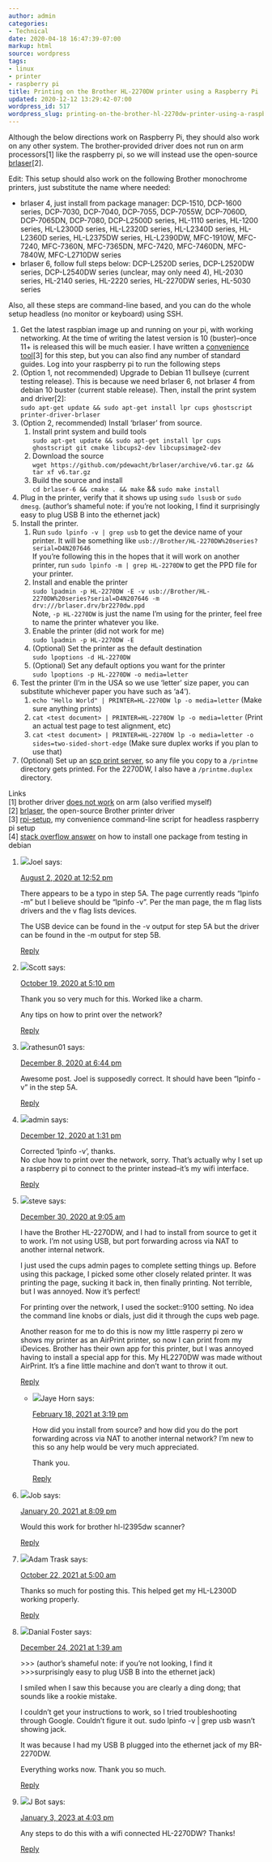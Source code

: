 ```yaml
---
author: admin
categories:
- Technical
date: 2020-04-18 16:47:39-07:00
markup: html
source: wordpress
tags:
- linux
- printer
- raspberry pi
title: Printing on the Brother HL-2270DW printer using a Raspberry Pi
updated: 2020-12-12 13:29:42-07:00
wordpress_id: 517
wordpress_slug: printing-on-the-brother-hl-2270dw-printer-using-a-raspberry-pi
---
```

Although the below directions work on Raspberry Pi, they should also work on any other system. The brother-provided driver does not run on arm processors\[1\] like the raspberry pi, so we will instead use the open-source [brlaser][1]\[2\].

Edit: This setup should also work on the following Brother monochrome printers, just substitute the name where needed:

-   brlaser 4, just install from package manager: DCP-1510, DCP-1600 series, DCP-7030, DCP-7040, DCP-7055, DCP-7055W, DCP-7060D, DCP-7065DN, DCP-7080, DCP-L2500D series, HL-1110 series, HL-1200 series, HL-L2300D series, HL-L2320D series, HL-L2340D series, HL-L2360D series, HL-L2375DW series, HL-L2390DW, MFC-1910W, MFC-7240, MFC-7360N, MFC-7365DN, MFC-7420, MFC-7460DN, MFC-7840W, MFC-L2710DW series
-   brlaser 6, follow full steps below: DCP-L2520D series, DCP-L2520DW series, DCP-L2540DW series (unclear, may only need 4), HL-2030 series, HL-2140 series, HL-2220 series, HL-2270DW series, HL-5030 series

Also, all these steps are command-line based, and you can do the whole setup headless (no monitor or keyboard) using SSH.

1.  Get the latest raspbian image up and running on your pi, with working networking. At the time of writing the latest version is 10 (buster)–once 11+ is released this will be much easier. I have written a [convenience tool][2]\[3\] for this step, but you can also find any number of standard guides. Log into your raspberry pi to run the following steps
2.  (Option 1, not recommended) Upgrade to Debian 11 bullseye (current testing release). This is because we need brlaser 6, not brlaser 4 from debian 10 buster (current stable release). Then, install the print system and driver\[2\]:  
    `sudo apt-get update && sudo apt-get install lpr cups ghostscript printer-driver-brlaser`
3.  (Option 2, recommended) Install ‘brlaser’ from source.
    1.  Install print system and build tools  
        `sudo apt-get update && sudo apt-get install lpr cups ghostscript git cmake libcups2-dev libcupsimage2-dev`
    2.  Download the source  
        `wget https://github.com/pdewacht/brlaser/archive/v6.tar.gz && tar xf v6.tar.gz`
    3.  Build the source and install  
        `cd brlaser-6 && cmake . && make` && `sudo make install`
4.  Plug in the printer, verify that it shows up using `sudo lsusb` or `sudo dmesg`. (author’s shameful note: if you’re not looking, I find it surprisingly easy to plug USB B into the ethernet jack)
5.  Install the printer.
    1.  Run `sudo lpinfo -v | grep usb` to get the device name of your printer. It will be something like `usb://Brother/HL-2270DW%20series?serial=D4N207646`  
        If you’re following this in the hopes that it will work on another printer, run `sudo lpinfo -m | grep HL-2270DW` to get the PPD file for your printer.
    2.  Install and enable the printer  
        `sudo lpadmin -p HL-2270DW -E -v usb://Brother/HL-2270DW%20series?serial=D4N207646 -m drv:///brlaser.drv/br2270dw.ppd`  
        Note, `-p HL-2270DW` is just the name I’m using for the printer, feel free to name the printer whatever you like.
    3.  Enable the printer (did not work for me)  
        `sudo lpadmin -p HL-2270DW -E`
    4.  (Optional) Set the printer as the default destination  
        `sudo lpoptions -d HL-2270DW`
    5.  (Optional) Set any default options you want for the printer  
        `sudo lpoptions -p HL-2270DW -o media=letter`
6.  Test the printer (I’m in the USA so we use ‘letter’ size paper, you can substitute whichever paper you have such as ‘a4’).
    1.  `echo "Hello World" | PRINTER=HL-2270DW lp -o media=letter` (Make sure anything prints)
    2.  `cat <test document> | PRINTER=HL-2270DW lp -o media=letter` (Print an actual test page to test alignment, etc)
    3.  `cat <test document> | PRINTER=HL-2270DW lp -o media=letter -o sides=two-sided-short-edge` (Make sure duplex works if you plan to use that)
7.  (Optional) Set up an [scp print server][3], so any file you copy to a `/printme` directory gets printed. For the 2270DW, I also have a `/printme.duplex` directory.

Links  
\[1\] brother driver [does not work][4] on arm (also verified myself)  
\[2\] [brlaser][5], the open-source Brother printer driver  
\[3\] [rpi-setup][6], my convenience command-line script for headless raspberry pi setup  
\[4\] [stack overflow answer][7] on how to install one package from testing in debian

1.  ![](https://secure.gravatar.com/avatar/bc00b207944738af582a91c5352ef163?s=40&d=mm&r=g)Joel says:
    
    [August 2, 2020 at 12:52 pm][8]
    
    There appears to be a typo in step 5A. The page currently reads “lpinfo -m” but I believe should be “lpinfo -v”. Per the man page, the m flag lists drivers and the v flag lists devices.
    
    The USB device can be found in the -v output for step 5A but the driver can be found in the -m output for step 5B.
    
    [Reply][9]
    
2.  ![](https://secure.gravatar.com/avatar/b99febd9d3367d3306947a8e159c6445?s=40&d=mm&r=g)Scott says:
    
    [October 19, 2020 at 5:10 pm][10]
    
    Thank you so very much for this. Worked like a charm.
    
    Any tips on how to print over the network?
    
    [Reply][11]
    
3.  ![](https://secure.gravatar.com/avatar/dffffda5bcb146c22d8be3ef6b4f6554?s=40&d=mm&r=g)rathesun01 says:
    
    [December 8, 2020 at 6:44 pm][12]
    
    Awesome post. Joel is supposedly correct. It should have been “lpinfo -v” in the step 5A.
    
    [Reply][13]
    
4.  ![](https://secure.gravatar.com/avatar/09485be3ee1e86da6e39412f5c1b2a48?s=40&d=mm&r=g)admin says:
    
    [December 12, 2020 at 1:31 pm][14]
    
    Corrected ‘lpinfo -v’, thanks.  
    No clue how to print over the network, sorry. That’s actually why I set up a raspberry pi to connect to the printer instead–it’s my wifi interface.  
    
    [Reply][15]
    
5.  ![](https://secure.gravatar.com/avatar/b851d521102349bbfd71e7d7df8bef44?s=40&d=mm&r=g)steve says:
    
    [December 30, 2020 at 9:05 am][16]
    
    I have the Brother HL-2270DW, and I had to install from source to get it to work. I’m not using USB, but port forwarding across via NAT to another internal network.
    
    I just used the cups admin pages to complete setting things up. Before using this package, I picked some other closely related printer. It was printing the page, sucking it back in, then finally printing. Not terrible, but I was annoyed. Now it’s perfect!
    
    For printing over the network, I used the socket::9100 setting. No idea the command line knobs or dials, just did it through the cups web page.
    
    Another reason for me to do this is now my little rasperry pi zero w shows my printer as an AirPrint printer, so now I can print from my iDevices. Brother has their own app for this printer, but I was annoyed having to install a special app for this. My HL2270DW was made without AirPrint. It’s a fine little machine and don’t want to throw it out.
    
    [Reply][17]
    
    -   ![](https://secure.gravatar.com/avatar/1edcef9b0ab9150a7e2d22cd18371609?s=40&d=mm&r=g)Jaye Horn says:
        
        [February 18, 2021 at 3:19 pm][18]
        
        How did you install from source? and how did you do the port forwarding across via NAT to another internal network? I’m new to this so any help would be very much appreciated.
        
        Thank you.
        
        [Reply][19]
        
6.  ![](https://secure.gravatar.com/avatar/173de507afbda1d5933757bb66e863eb?s=40&d=mm&r=g)Job says:
    
    [January 20, 2021 at 8:09 pm][20]
    
    Would this work for brother hl-l2395dw scanner?
    
    [Reply][21]
    
7.  ![](https://secure.gravatar.com/avatar/285bae3dce12d6c20103a5ff2a4bcddb?s=40&d=mm&r=g)Adam Trask says:
    
    [October 22, 2021 at 5:00 am][22]
    
    Thanks so much for posting this. This helped get my HL-L2300D working properly.
    
    [Reply][23]
    
8.  ![](https://secure.gravatar.com/avatar/76652e498c8089550fa09056625d5899?s=40&d=mm&r=g)Danial Foster says:
    
    [December 24, 2021 at 1:39 am][24]
    
    \>>> (author’s shameful note: if you’re not looking, I find it  
    \>>>surprisingly easy to plug USB B into the ethernet jack)  
    
    I smiled when I saw this because you are clearly a ding dong; that sounds like a rookie mistake.
    
    I couldn’t get your instructions to work, so I tried troubleshooting through Google. Couldn’t figure it out. sudo lpinfo -v | grep usb wasn’t showing jack.
    
    It was because I had my USB B plugged into the ethernet jack of my BR-2270DW.
    
    Everything works now. Thank you so much.
    
    [Reply][25]
    
9.  ![](https://secure.gravatar.com/avatar/fe520de38df86000b2d31661c96cd28a?s=40&d=mm&r=g)J Bot says:
    
    [January 3, 2023 at 4:03 pm][26]
    
    Any steps to do this with a wifi connected HL-2270DW? Thanks!
    
    [Reply][27]
    

[1]: https://github.com/pdewacht/brlaser
[2]: https://github.com/za3k/rpi-setup
[3]: https://blog.za3k.com/linux-print-server/
[4]: https://www.raspberrypi.org/forums/viewtopic.php?t=15526
[5]: https://github.com/pdewacht/brlaser
[6]: https://github.com/za3k/rpi-setup
[7]: https://serverfault.com/questions/22414/how-can-i-run-debian-stable-but-install-some-packages-from-testing
[8]: https://blog.za3k.com/printing-on-the-brother-hl-2270dw-printer-using-a-raspberry-pi/#comment-4165
[9]: https://blog.za3k.com/printing-on-the-brother-hl-2270dw-printer-using-a-raspberry-pi/?replytocom=4165#respond
[10]: https://blog.za3k.com/printing-on-the-brother-hl-2270dw-printer-using-a-raspberry-pi/#comment-4213
[11]: https://blog.za3k.com/printing-on-the-brother-hl-2270dw-printer-using-a-raspberry-pi/?replytocom=4213#respond
[12]: https://blog.za3k.com/printing-on-the-brother-hl-2270dw-printer-using-a-raspberry-pi/#comment-4277
[13]: https://blog.za3k.com/printing-on-the-brother-hl-2270dw-printer-using-a-raspberry-pi/?replytocom=4277#respond
[14]: https://blog.za3k.com/printing-on-the-brother-hl-2270dw-printer-using-a-raspberry-pi/#comment-4279
[15]: https://blog.za3k.com/printing-on-the-brother-hl-2270dw-printer-using-a-raspberry-pi/?replytocom=4279#respond
[16]: https://blog.za3k.com/printing-on-the-brother-hl-2270dw-printer-using-a-raspberry-pi/#comment-4319
[17]: https://blog.za3k.com/printing-on-the-brother-hl-2270dw-printer-using-a-raspberry-pi/?replytocom=4319#respond
[18]: https://blog.za3k.com/printing-on-the-brother-hl-2270dw-printer-using-a-raspberry-pi/#comment-4380
[19]: https://blog.za3k.com/printing-on-the-brother-hl-2270dw-printer-using-a-raspberry-pi/?replytocom=4380#respond
[20]: https://blog.za3k.com/printing-on-the-brother-hl-2270dw-printer-using-a-raspberry-pi/#comment-4341
[21]: https://blog.za3k.com/printing-on-the-brother-hl-2270dw-printer-using-a-raspberry-pi/?replytocom=4341#respond
[22]: https://blog.za3k.com/printing-on-the-brother-hl-2270dw-printer-using-a-raspberry-pi/#comment-5178
[23]: https://blog.za3k.com/printing-on-the-brother-hl-2270dw-printer-using-a-raspberry-pi/?replytocom=5178#respond
[24]: https://blog.za3k.com/printing-on-the-brother-hl-2270dw-printer-using-a-raspberry-pi/#comment-5438
[25]: https://blog.za3k.com/printing-on-the-brother-hl-2270dw-printer-using-a-raspberry-pi/?replytocom=5438#respond
[26]: https://blog.za3k.com/printing-on-the-brother-hl-2270dw-printer-using-a-raspberry-pi/#comment-9429
[27]: https://blog.za3k.com/printing-on-the-brother-hl-2270dw-printer-using-a-raspberry-pi/?replytocom=9429#respond
